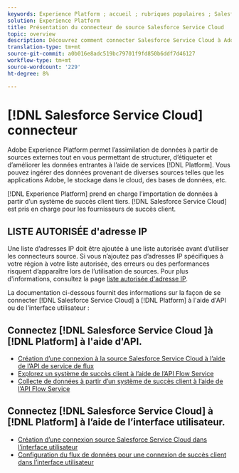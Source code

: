 ```yaml
---
keywords: Experience Platform ; accueil ; rubriques populaires ; Salesforce Service Cloud ; salesforce service cloud
solution: Experience Platform
title: Présentation du connecteur de source Salesforce Service Cloud
topic: overview
description: Découvrez comment connecter Salesforce Service Cloud à Adobe Experience Platform à l’aide des API ou de l’interface utilisateur.
translation-type: tm+mt
source-git-commit: a0b016e8adc519bc79701f9fd850b6ddf7d46127
workflow-type: tm+mt
source-wordcount: '229'
ht-degree: 8%

---
```



# [!DNL Salesforce Service Cloud] connecteur

Adobe Experience Platform permet l’assimilation de données à partir de sources externes tout en vous permettant de structurer, d’étiqueter et d’améliorer les données entrantes à l’aide de services [!DNL Platform]. Vous pouvez ingérer des données provenant de diverses sources telles que les applications Adobe, le stockage dans le cloud, des bases de données, etc.

[!DNL Experience Platform] prend en charge l’importation de données à partir d’un système de succès client tiers. [!DNL Salesforce Service Cloud] est pris en charge pour les fournisseurs de succès client.

## LISTE AUTORISÉE d&#39;adresse IP

Une liste d’adresses IP doit être ajoutée à une liste autorisée avant d’utiliser les connecteurs source. Si vous n’ajoutez pas d’adresses IP spécifiques à votre région à votre liste autorisée, des erreurs ou des performances risquent d’apparaître lors de l’utilisation de sources. Pour plus d&#39;informations, consultez la page [liste autorisée d&#39;adresse IP](../../ip-address-allow-list.md).

La documentation ci-dessous fournit des informations sur la façon de se connecter [!DNL Salesforce Service Cloud] à [!DNL Platform] à l&#39;aide d&#39;API ou de l&#39;interface utilisateur :

## Connectez [!DNL Salesforce Service Cloud ]à [!DNL Platform] à l&#39;aide d&#39;API.

- [Création d’une connexion à la source Salesforce Service Cloud à l’aide de l’API de service de flux](../../tutorials/api/create/customer-success/salesforce-service-cloud.md)
- [Explorez un système de succès client à l’aide de l’API Flow Service](../../tutorials/api/explore/customer-success.md)
- [Collecte de données à partir d’un système de succès client à l’aide de l’API Flow Service](../../tutorials/api/collect/customer-success.md)

## Connectez [!DNL Salesforce Service Cloud] à [!DNL Platform] à l’aide de l’interface utilisateur.

- [Création d’une connexion source Salesforce Service Cloud dans l’interface utilisateur](../../tutorials/ui/create/customer-success/salesforce-service-cloud.md)
- [Configuration du flux de données pour une connexion de succès client dans l’interface utilisateur](../../tutorials/ui/dataflow/customer-success.md)
